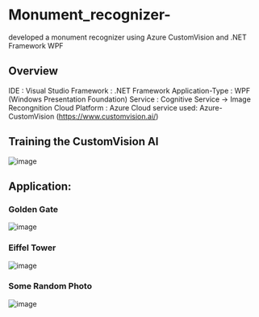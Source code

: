 # Monument_recognizer-
developed a monument recognizer using Azure CustomVision and .NET Framework WPF

## Overview
IDE :                 Visual Studio
Framework :           .NET Framework
Application-Type :    WPF (Windows Presentation Foundation)
Service :             Cognitive Service -> Image Recongnition
Cloud Platform :      Azure
Cloud service used:   Azure-CustomVision (https://www.customvision.ai/)

## Training the CustomVision AI

  ![image](https://github.com/SRDhanush16/Monument_recognizer-/assets/141258864/9c4da996-2320-44ee-a16b-43e95f314e48)

## Application:

### Golden Gate ###

  ![image](https://github.com/SRDhanush16/Monument_recognizer-/assets/141258864/76986534-3173-4a17-a5ae-5332bc4de825)

### Eiffel Tower ###

  ![image](https://github.com/SRDhanush16/Monument_recognizer-/assets/141258864/7d49b5db-53be-44c0-a61a-804150874d6b)

### Some Random Photo  ###

  ![image](https://github.com/SRDhanush16/Monument_recognizer-/assets/141258864/9edfc1b5-2e80-4bc2-aa58-b1671dc886cb)




